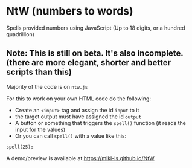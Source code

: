 # NtW (numbers to words)
Spells provided numbers using JavaScript (Up to 18 digits, or a hundred quadrillion)

## Note: This is still on beta. It's also incomplete. (there are more elegant, shorter and better scripts than this)

Majority of the code is on `ntw.js`

For this to work on your own HTML code do the following:
- Create an `<input>` tag and assign the id `input` to it
- the target output must have assigned the id `output`
- A button or something that triggers the `spell()` function (it reads the input for the values)
- Or you can call `spell()` with a value like this:
```
spell(25);
```
 
A demo/preview is available at https://mikl-ls.github.io/NtW
